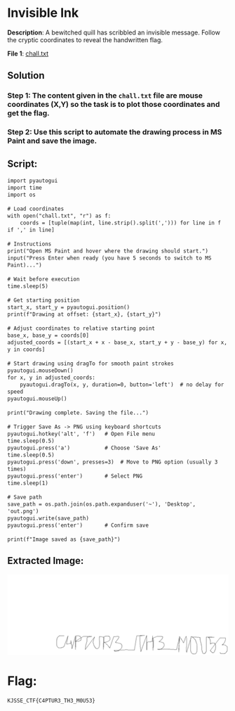 # Invisible Ink

**Description**: A bewitched quill has scribbled an invisible message. Follow the cryptic coordinates to reveal the handwritten flag.

**File 1**: [chall.txt](./files/chall.txt)

## Solution
### Step 1: The content given in the `chall.txt` file are mouse coordinates (X,Y) so the task is to plot those coordinates and get the flag.

### Step 2: Use this script to automate the drawing process in MS Paint and save the image.

## Script:
```
import pyautogui
import time
import os

# Load coordinates
with open("chall.txt", "r") as f:
    coords = [tuple(map(int, line.strip().split(','))) for line in f if ',' in line]

# Instructions
print("Open MS Paint and hover where the drawing should start.")
input("Press Enter when ready (you have 5 seconds to switch to MS Paint)...")

# Wait before execution
time.sleep(5)

# Get starting position
start_x, start_y = pyautogui.position()
print(f"Drawing at offset: {start_x}, {start_y}")

# Adjust coordinates to relative starting point
base_x, base_y = coords[0]
adjusted_coords = [(start_x + x - base_x, start_y + y - base_y) for x, y in coords]

# Start drawing using dragTo for smooth paint strokes
pyautogui.mouseDown()
for x, y in adjusted_coords:
    pyautogui.dragTo(x, y, duration=0, button='left')  # no delay for speed
pyautogui.mouseUp()

print("Drawing complete. Saving the file...")

# Trigger Save As -> PNG using keyboard shortcuts
pyautogui.hotkey('alt', 'f')   # Open File menu
time.sleep(0.5)
pyautogui.press('a')           # Choose 'Save As'
time.sleep(0.5)
pyautogui.press('down', presses=3)  # Move to PNG option (usually 3 times)
pyautogui.press('enter')       # Select PNG
time.sleep(1)

# Save path
save_path = os.path.join(os.path.expanduser('~'), 'Desktop', 'out.png')
pyautogui.write(save_path)
pyautogui.press('enter')       # Confirm save

print(f"Image saved as {save_path}")

```
## Extracted Image: 


![alt text](image.png)

# Flag:
```
KJSSE_CTF{C4PTUR3_TH3_M0U53}
```